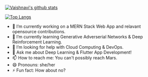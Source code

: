 
<!--
<p align="left">
  <img width="750" height="450" src="https://github.com/dwvicy/dwvicy/blob/master/the%20matrix.gif">
  -->

 [![Vaishnavi's github stats](https://github-readme-stats.vercel.app/api?username=dwvicy&count_private=true&show_icons=true&theme=merko)](https://github.com/anuraghazra/github-readme-stats)






<!--
**dwvicy/dwvicy** is a ✨ _special_ ✨ repository because its `README.md` (this file) appears on your GitHub profile.
<p align="left">
  <img width="650" height="400" src="https://github.com/dwvicy/dwvicy/blob/master/the%20matrix.gif">
- 👯 I’m looking to collaborate on 
-->
</p>

[![Top Langs](https://github-readme-stats.vercel.app/api/top-langs/?username=dwvicy&layout=compact)](https://github.com/anuraghazra/github-readme-stats)
- 🔭 I’m currently working on a MERN Stack Web App and relavant opensource contributions.
- 🌱 I’m currently learning Generative Adverserial Networks & Deep Reinforcement Learning.
- 🤔 I’m looking for help with Cloud Computing & DevOps.
- 💬 Ask me about Deep Learning & Flutter App Development!
- 📫 How to reach me: You can't possibly reach Mars.
- 😄 Pronouns: she/her
- ⚡ Fun fact: How about no?

